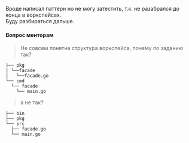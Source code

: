 Вроде написал паттерн но не могу затестить, т.к. не разабрался до конца в воркспейсах.  
Буду разбираться дальше.  
#### Вопрос менторам  
> Не совсем понятна структура воркспейса, почему по заданию так?
```
├── pkg
| └──facade
|   └──facade.go
└── cmd
  └── facade
    └── main.go
```  
> а не так?
```
├── bin
├── pkg
└── src
  ├── facade.go
  └── main.go
```
